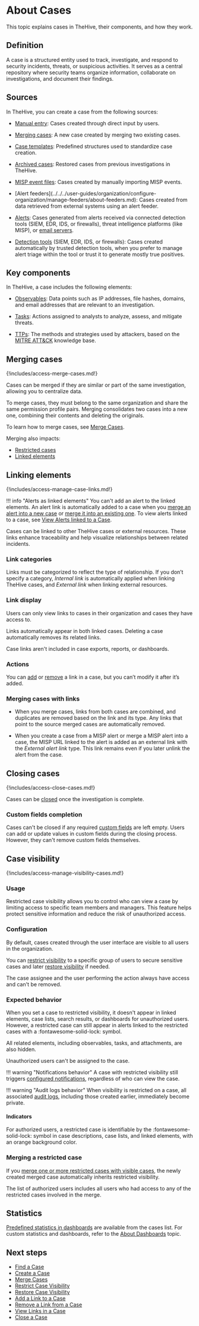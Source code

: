 # About Cases

This topic explains cases in TheHive, their components, and how they work.

## Definition

A case is a structured entity used to track, investigate, and respond to security incidents, threats, or suspicious activities. It serves as a central repository where security teams organize information, collaborate on investigations, and document their findings.

## Sources

In TheHive, you can create a case from the following sources:

* [Manual entry](../cases/create-a-new-case.md#create-an-empty-case): Cases created through direct input by users.

* [Merging cases](#merging-cases): A new case created by merging two existing cases.

* [Case templates](../cases/create-a-new-case.md#create-a-case-from-a-template): Predefined structures used to standardize case creation.

* [Archived cases](../cases/create-a-new-case.md#create-a-case-from-an-archived-case): Restored cases from previous investigations in TheHive.

* [MISP event files](../cases/create-a-new-case.md#create-a-case-from-a-misp-event): Cases created by manually importing MISP events.

* <!-- md:version 5.5 --> [Alert feeders](../../../user-guides/organization/configure-organization/manage-feeders/about-feeders.md): Cases created from data retrieved from external systems using an alert feeder.

* [Alerts](../cases/create-a-new-case.md#create-a-case-from-an-alert): Cases generated from alerts received via connected detection tools (SIEM, EDR, IDS, or firewalls), threat intelligence platforms (like MISP), or [email servers](../../../administration/email-intake-connector/about-email-intake-connectors.md).

* [Detection tools](../cases/create-a-new-case.md#create-a-case-from-a-detection-tool) (SIEM, EDR, IDS, or firewalls): Cases created automatically by trusted detection tools, when you prefer to manage alert triage within the tool or trust it to generate mostly true positives.

## Key components

In TheHive, a case includes the following elements:

* [Observables](../cases/cases-description/observables.md): Data points such as IP addresses, file hashes, domains, and email addresses that are relevant to an investigation.

* [Tasks](../tasks/about-tasks.md): Actions assigned to analysts to analyze, assess, and mitigate threats.

* [TTPs](../cases/cases-description/ttps.md): The methods and strategies used by attackers, based on the [MITRE ATT&CK](https://attack.mitre.org/) knowledge base.

## Merging cases

{!includes/access-merge-cases.md!}

Cases can be merged if they are similar or part of the same investigation, allowing you to centralize data. 

To merge cases, they must belong to the same organization and share the same permission profile pairs. Merging consolidates two cases into a new one, combining their contents and deleting the originals.

To learn how to merge cases, see [Merge Cases](../cases/merge-cases.md).

Merging also impacts:

* [Restricted cases](#merging-a-restricted-case)
* [Linked elements](#merging-cases-with-links)

## Linking elements

<!-- md:version 5.5 -->

{!includes/access-manage-case-links.md!}

!!! info "Alerts as linked elements"
    You can't add an alert to the linked elements. An alert link is automatically added to a case when you [merge an alert into a new case](create-a-new-case.md#create-a-case-from-an-alert) or [merge it into an existing one](../alerts/merge-an-alert-into-an-existing-case.md). To view alerts linked to a case, see [View Alerts linked to a Case](view-alerts-linked-to-a-case.md).

Cases can be linked to other TheHive cases or external resources. These links enhance traceability and help visualize relationships between related incidents.

### Link categories

Links must be categorized to reflect the type of relationship. If you don’t specify a category, *Internal link* is automatically applied when linking TheHive cases, and *External link* when linking external resources.

### Link display

Users can only view links to cases in their organization and cases they have access to.

Links automatically appear in both linked cases. Deleting a case automatically removes its related links.

Case links aren't included in case exports, reports, or dashboards.

### Actions

You can [add](./case-links/add-a-link-to-a-case.md) or [remove](./case-links/remove-a-link-from-a-case.md) a link in a case, but you can’t modify it after it’s added.

### Merging cases with links

* When you merge cases, links from both cases are combined, and duplicates are removed based on the link and its type. Any links that point to the source merged cases are automatically removed.

* When you create a case from a MISP alert or merge a MISP alert into a case, the MISP URL linked to the alert is added as an external link with the *External alert link* type. This link remains even if you later unlink the alert from the case.

## Closing cases

{!includes/access-close-cases.md!}

Cases can be [closed](close-a-case.md) once the investigation is complete.

### Custom fields completion

Cases can't be closed if any required [custom fields](../../../administration/custom-fields/about-custom-fields.md) are left empty. Users can add or update values in custom fields during the closing process. However, they can't remove custom fields themselves.

## Case visibility

<!-- md:version 5.5 --> <!-- md:license Platinum -->

{!includes/access-manage-visibility-cases.md!}

### Usage

Restricted case visibility allows you to control who can view a case by limiting access to specific team members and managers. This feature helps protect sensitive information and reduce the risk of unauthorized access.

### Configuration

By default, cases created through the user interface are visible to all users in the organization.

You can [restrict visibility](restrict-visibility-case.md) to a specific group of users to secure sensitive cases and later [restore visibility](restore-visibility-case.md) if needed. 

The case assignee and the user performing the action always have access and can't be removed.

### Expected behavior

When you set a case to restricted visibility, it doesn't appear in linked elements, case lists, search results, or dashboards for unauthorized users. However, a restricted case can still appear in alerts linked to the restricted cases with a :fontawesome-solid-lock: symbol. 

All related elements, including observables, tasks, and attachments, are also hidden. 

Unauthorized users can't be assigned to the case.

!!! warning "Notifications behavior"
    A case with restricted visibility still triggers [configured notifications](../../organization/configure-organization/manage-notifications/about-notifications.md), regardless of who can view the case.

!!! warning "Audit logs behavior"
    When visibility is restricted on a case, all associated [audit logs](../../organization/about-audit-logs.md), including those created earlier, immediately become private.

#### Indicators

For authorized users, a restricted case is identifiable by the :fontawesome-solid-lock: symbol in case descriptions, case lists, and linked elements, with an orange background color.

### Merging a restricted case

If you [merge one or more restricted cases with visible cases](merge-cases.md), the newly created merged case automatically inherits restricted visibility.

The list of authorized users includes all users who had access to any of the restricted cases involved in the merge.

## Statistics

[Predefined statistics in dashboards](../about-statistics.md) are available from the cases list. For custom statistics and dashboards, refer to the [About Dashboards](../dashboard/about-dashboards.md) topic.

<h2>Next steps</h2>

* [Find a Case](../cases/search-for-cases/find-a-case.md)
* [Create a Case](../cases/create-a-new-case.md)
* [Merge Cases](../cases/merge-cases.md)
* [Restrict Case Visibility](restrict-visibility-case.md)
* [Restore Case Visibility](restore-visibility-case.md)
* [Add a Link to a Case](./case-links/add-a-link-to-a-case.md)
* [Remove a Link from a Case](./case-links/remove-a-link-from-a-case.md)
* [View Links in a Case](./case-links/view-links-in-a-case.md)
* [Close a Case](close-a-case.md)